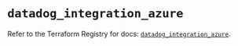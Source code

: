 # `datadog_integration_azure`

Refer to the Terraform Registry for docs: [`datadog_integration_azure`](https://registry.terraform.io/providers/datadog/datadog/3.62.0/docs/resources/integration_azure).
